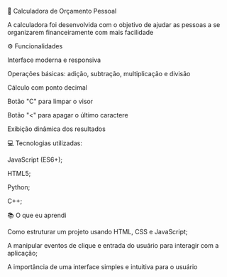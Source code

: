 💸 Calculadora de Orçamento Pessoal

A calculadora foi desenvolvida com o objetivo de ajudar as pessoas a se organizarem financeiramente com mais facilidade

⚙️ Funcionalidades

Interface moderna e responsiva

Operações básicas: adição, subtração, multiplicação e divisão

Cálculo com ponto decimal

Botão "C" para limpar o visor

Botão "<" para apagar o último caractere

Exibição dinâmica dos resultados

💻 Tecnologias utilizadas:


JavaScript (ES6+);

HTML5;

Python;

C++;

📚 O que eu aprendi

Como estruturar um projeto usando HTML, CSS e JavaScript;

A manipular eventos de clique e entrada do usuário para interagir com a aplicação;

A importância de uma interface simples e intuitiva para o usuário

